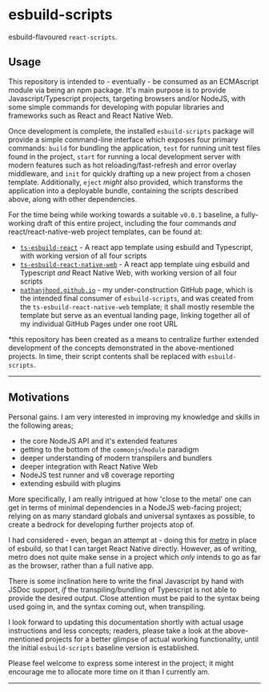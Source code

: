 # esbuild-scripts

esbuild-flavoured `react-scripts`.

## Usage

This repository is intended to - eventually - be consumed as an ECMAscript module via being an npm package. It's main purpose is to provide Javascript/Typescript projects, targeting browsers and/or NodeJS, with some simple commands for developing with popular libraries and frameworks such as React and React Native Web.

Once development is complete, the installed `esbuild-scripts` package will provide a simple command-line interface which exposes four primary commands: `build` for bundling the application, `test` for running unit test files found in the project, `start` for running a local development server with modern features such as hot reloading/fast-refresh and error overlay middleware, and `init` for quickly drafting up a new project from a chosen template. Additionally, `eject` *might* also provided, which transforms the application into a deployable bundle, containing the scripts described above, along with other dependencies.

For the time being while working towards a suitable `v0.0.1` baseline, a fully-working draft of this entire project, including the four commands *and* react/react-native-web project templates, can be found at:

- [`ts-esbuild-react`](https://github.com/nathanjhood/ts-esbuild-react) - A react app template using esbuild and Typescript, with working version of all four scripts
- [`ts-esbuild-react-native-web`](https://github.com/nathanjhood/ts-esbuild-react-native-web) - A react app template uing esbuild and Typescript *and* React Native Web, with working version of all four scripts
- [`nathanjhood.github.io`](https://github.com/nathanjhood/nathanjhood.github.io) - my under-construction GitHub page, which is the intended final consumer of `esbuild-scripts`, and was created from the `ts-esbuild-react-native-web` template; it shall mostly resemble the template but serve as an eventual landing page, linking together all of my individual GitHub Pages under one root URL

*this repository has been created as a means to centralize further extended development of the concepts demonstrated in the above-mentioned projects. In time, their script contents shall be replaced with `esbuild-scripts`.

---

## Motivations

Personal gains. I am very interested in improving my knowledge and skills in the following areas;

- the core NodeJS API and it's extended features
- getting to the bottom of the `commonjs`/`module` paradigm
- deeper understanding of modern transpilers and bundlers
- deeper integration with React Native Web
- NodeJS test runner and v8 coverage reporting
- extending esbuild with plugins

More specifically, I am really intrigued at how 'close to the metal' one can get in terms of minimal dependencies in a NodeJS web-facing project; relying on as many standard globals and universal syntaxes as possible, to create a bedrock for developing further projects atop of.

I had considered - even, began an attempt at - doing this for [metro](https://github.com/facebook/metro) in place of esbuild, so that I can target React Native directly. However, as of writing, metro does not quite make sense in a project which *only* intends to go as far as the browser, rather than a full native app.

There is some inclination here to write the final Javascript by hand with JSDoc support, *if* the transpiling/bundling of Typescript is not able to provide the desired output. Close attention must be paid to the syntax being used going in, and the syntax coming out, when transpiling.

I look forward to updating this documentation shortly with actual usage instructions and less concepts; readers, please take a look at the above-mentioned projects for a better glimpse of actual working functionality, until the initial `esbuild-scripts` baseline version is established.

Please feel welcome to express some interest in the project; it might encourage me to allocate more time on it than I currently am.

---
